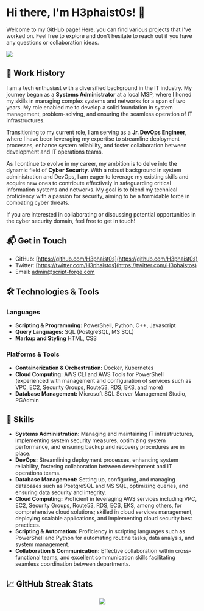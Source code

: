 # Hi there, I'm H3phaist0s! 👋

Welcome to my GitHub page! Here, you can find various projects that I've worked on. Feel free to explore and don't hesitate to reach out if you have any questions or collaboration ideas. 

![](https://komarev.com/ghpvc/?username=H3phaist0s)

## 🏢 Work History

I am a tech enthusiast with a diversified background in the IT industry. My journey began as a **Systems Administrator** at a local MSP, where I honed my skills in managing complex systems and networks for a span of two years. My role enabled me to develop a solid foundation in system management, problem-solving, and ensuring the seamless operation of IT infrastructures.

Transitioning to my current role, I am serving as a **Jr. DevOps Engineer**, where I have been leveraging my expertise to streamline deployment processes, enhance system reliability, and foster collaboration between development and IT operations teams.

As I continue to evolve in my career, my ambition is to delve into the dynamic field of **Cyber Security**. With a robust background in system administration and DevOps, I am eager to leverage my existing skills and acquire new ones to contribute effectively in safeguarding critical information systems and networks. My goal is to blend my technical proficiency with a passion for security, aiming to be a formidable force in combating cyber threats.

If you are interested in collaborating or discussing potential opportunities in the cyber security domain, feel free to get in touch!

## 📬 Get in Touch

- GitHub: [https://github.com/H3phaist0s](https://github.com/H3phaist0s)
- Twitter: [https://twitter.com/H3phaistos](https://twitter.com/H3phaistos)
- Email: admin@script-forge.com

## 🛠️ Technologies & Tools

### Languages
- **Scripting & Programming:** PowerShell, Python, C++, Javascript
- **Query Languages:** SQL (PostgreSQL, MS SQL)
- **Markup and Styling** HTML, CSS

### Platforms & Tools
- **Containerization & Orchestration:** Docker, Kubernetes
- **Cloud Computing:** AWS CLI and AWS Tools for PowerShell (experienced with management and configuration of services such as VPC, EC2, Security Groups, Route53, RDS, EKS, and more)
- **Database Management:** Microsoft SQL Server Management Studio, PGAdmin

## 🌟 Skills

- **Systems Administration:** Managing and maintaining IT infrastructures, implementing system security measures, optimizing system performance, and ensuring backup and recovery procedures are in place.
- **DevOps:** Streamlining deployment processes, enhancing system reliability, fostering collaboration between development and IT operations teams.
- **Database Management:** Setting up, configuring, and managing databases such as PostgreSQL and MS SQL, optimizing queries, and ensuring data security and integrity.
- **Cloud Computing:** Proficient in leveraging AWS services including VPC, EC2, Security Groups, Route53, RDS, ECS, EKS, among others, for comprehensive cloud solutions; skilled in cloud services management, deploying scalable applications, and implementing cloud security best practices.
- **Scripting & Automation:** Proficiency in scripting languages such as PowerShell and Python for automating routine tasks, data analysis, and system management.
- **Collaboration & Communication:** Effective collaboration within cross-functional teams, and excellent communication skills facilitating seamless coordination between departments.


## 📈 GitHub Streak Stats

<p align="center">
  <a href="https://github.com/H3phaist0s">
    <img src="https://github-readme-streak-stats.herokuapp.com/?user=H3phaist0s&theme=radical" />
  </a>
</p>
